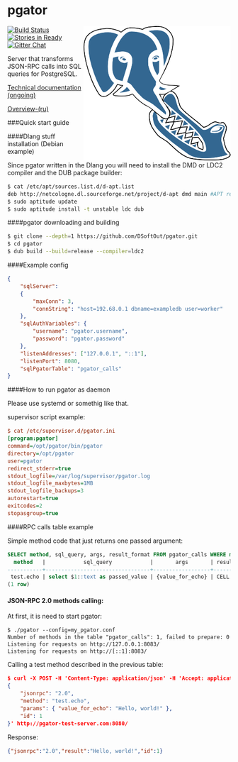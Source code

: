 pgator
=============
[![Build Status](https://travis-ci.org/DSoftOut/pgator.png?branch=master)](https://travis-ci.org/DSoftOut/pgator)
<img align="right" src="pgator.png" />
[![Stories in Ready](https://badge.waffle.io/dsoftout/pgator.png?label=ready&title=Ready)](https://waffle.io/dsoftout/pgator)
[![Gitter Chat](https://badges.gitter.im/DSoftOut/pgator.png)](https://gitter.im/DSoftOut/pgator)

Server that transforms JSON-RPC calls into SQL queries for PostgreSQL.

[Technical documentation (ongoing)](http://dsoftout.github.io/pgator/app.html)

[Overview-(ru)](https://github.com/DSoftOut/pgator/wiki/Overview-(ru))

###Quick start guide

####Dlang stuff installation (Debian example)

Since pgator written in the Dlang you will need to install the DMD or LDC2 compiler and the DUB package builder:

```bash
$ cat /etc/apt/sources.list.d/d-apt.list 
deb http://netcologne.dl.sourceforge.net/project/d-apt dmd main #APT repository for D
$ sudo aptitude update
$ sudo aptitude install -t unstable ldc dub
```

####pgator downloading and building

```bash
$ git clone --depth=1 https://github.com/DSoftOut/pgator.git
$ cd pgator
$ dub build --build=release --compiler=ldc2
```

####Example config

```json
{
	"sqlServer":
	{
		"maxConn": 3,
		"connString": "host=192.68.0.1 dbname=exampledb user=worker"
	},
	"sqlAuthVariables": {
		"username": "pgator.username",
		"password": "pgator.password"
	},
	"listenAddresses": ["127.0.0.1", "::1"],
	"listenPort": 8080,
	"sqlPgatorTable": "pgator_calls"
}
```

####How to run pgator as daemon

Please use systemd or somethig like that.

supervisor script example:

```ini
$ cat /etc/supervisor.d/pgator.ini
[program:pgator]
command=/opt/pgator/bin/pgator
directory=/opt/pgator
user=pgator
redirect_stderr=true
stdout_logfile=/var/log/supervisor/pgator.log
stdout_logfile_maxbytes=1MB
stdout_logfile_backups=3
autorestart=true
exitcodes=2
stopasgroup=true

```

####RPC calls table example

Simple method code that just returns one passed argument:

```sql
SELECT method, sql_query, args, result_format FROM pgator_calls WHERE method = 'test.echo';
  method   |            sql_query            |       args       | result_format 
-----------+---------------------------------+------------------+---------------
 test.echo | select $1::text as passed_value | {value_for_echo} | CELL
(1 row)
```

#### JSON-RPC 2.0 methods calling:

At first, it is need to start pgator:
```
$ ./pgator --config=my_pgator.conf 
Number of methods in the table "pgator_calls": 1, failed to prepare: 0
Listening for requests on http://127.0.0.1:8083/
Listening for requests on http://[::1]:8083/

```

Calling a test method described in the previous table:
```json
$ curl -X POST -H 'Content-Type: application/json' -H 'Accept: application/json' --data '
{
    "jsonrpc": "2.0",
    "method": "test.echo",
    "params": { "value_for_echo": "Hello, world!" },
    "id": 1
}' http://pgator-test-server.com:8080/
```

Response:
```json
{"jsonrpc":"2.0","result":"Hello, world!","id":1}
```
